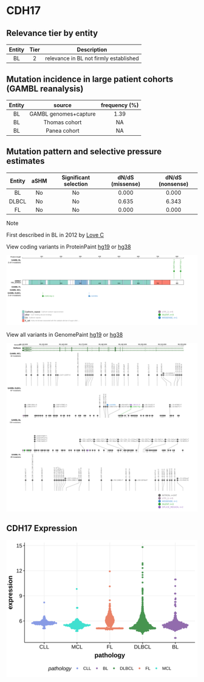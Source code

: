 # CDH17

## Relevance tier by entity

|Entity|Tier|Description                           |
|:------:|:----:|--------------------------------------|
|BL    |2   |relevance in BL not firmly established|

## Mutation incidence in large patient cohorts (GAMBL reanalysis)

|Entity|source               |frequency (%)|
|:------:|:---------------------:|:-------------:|
|BL    |GAMBL genomes+capture|1.39         |
|BL    |Thomas cohort        |  NA         |
|BL    |Panea cohort         |  NA         |

## Mutation pattern and selective pressure estimates

|Entity|aSHM|Significant selection|dN/dS (missense)|dN/dS (nonsense)|
|:------:|:----:|:---------------------:|:----------------:|:----------------:|
|BL    |No  |No                   |0.000           |0.000           |
|DLBCL |No  |No                   |0.635           |6.343           |
|FL    |No  |No                   |0.000           |0.000           |


> [!NOTE]
> First described in BL in 2012 by [Love C](https://pubmed.ncbi.nlm.nih.gov/23143597)


View coding variants in ProteinPaint [hg19](https://morinlab.github.io/LLMPP/GAMBL/CDH17_protein.html)  or [hg38](https://morinlab.github.io/LLMPP/GAMBL/CDH17_protein_hg38.html)

![image](images/proteinpaint/CDH17_NM_004063.svg)

View all variants in GenomePaint [hg19](https://morinlab.github.io/LLMPP/GAMBL/CDH17.html)  or [hg38](https://morinlab.github.io/LLMPP/GAMBL/CDH17_hg38.html)

![image](images/proteinpaint/CDH17.svg)
## CDH17 Expression
![image](images/gene_expression/CDH17_by_pathology.svg)
